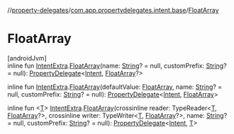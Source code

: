 //[property-delegates](../../index.md)/[com.app.propertydelegates.intent.base](index.md)/[FloatArray](-float-array.md)

# FloatArray

[androidJvm]\
inline fun [IntentExtra](../com.app.propertydelegates.intent/-intent-extra/index.md).[FloatArray](-float-array.md)(name: [String](https://kotlinlang.org/api/latest/jvm/stdlib/kotlin/-string/index.html)? = null, customPrefix: [String](https://kotlinlang.org/api/latest/jvm/stdlib/kotlin/-string/index.html)? = null): [PropertyDelegate](../com.app.propertydelegates/-property-delegate/index.md)<[Intent](https://developer.android.com/reference/kotlin/android/content/Intent.html), [FloatArray](https://kotlinlang.org/api/latest/jvm/stdlib/kotlin/-float-array/index.html)?>

inline fun [IntentExtra](../com.app.propertydelegates.intent/-intent-extra/index.md).[FloatArray](-float-array.md)(defaultValue: [FloatArray](https://kotlinlang.org/api/latest/jvm/stdlib/kotlin/-float-array/index.html), name: [String](https://kotlinlang.org/api/latest/jvm/stdlib/kotlin/-string/index.html)? = null, customPrefix: [String](https://kotlinlang.org/api/latest/jvm/stdlib/kotlin/-string/index.html)? = null): [PropertyDelegate](../com.app.propertydelegates/-property-delegate/index.md)<[Intent](https://developer.android.com/reference/kotlin/android/content/Intent.html), [FloatArray](https://kotlinlang.org/api/latest/jvm/stdlib/kotlin/-float-array/index.html)>

inline fun <[T](-float-array.md)> [IntentExtra](../com.app.propertydelegates.intent/-intent-extra/index.md).[FloatArray](-float-array.md)(crossinline reader: TypeReader<[T](-float-array.md), [FloatArray](https://kotlinlang.org/api/latest/jvm/stdlib/kotlin/-float-array/index.html)?>, crossinline writer: TypeWriter<[T](-float-array.md), [FloatArray](https://kotlinlang.org/api/latest/jvm/stdlib/kotlin/-float-array/index.html)?>, name: [String](https://kotlinlang.org/api/latest/jvm/stdlib/kotlin/-string/index.html)? = null, customPrefix: [String](https://kotlinlang.org/api/latest/jvm/stdlib/kotlin/-string/index.html)? = null): [PropertyDelegate](../com.app.propertydelegates/-property-delegate/index.md)<[Intent](https://developer.android.com/reference/kotlin/android/content/Intent.html), [T](-float-array.md)>

